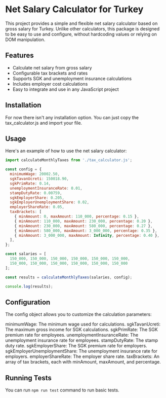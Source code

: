 # Net Salary Calculator for Turkey

This project provides a simple and flexible net salary calculator based on gross salary for Turkey. Unlike other calculators, this package is designed to be easy to use and configure, without hardcoding values or relying on DOM manipulation.

## Features

- Calculate net salary from gross salary
- Configurable tax brackets and rates
- Supports SGK and unemployment insurance calculations
- Includes employer cost calculations
- Easy to integrate and use in any JavaScript project

## Installation

For now there isn't any installation option. You can just copy the tax_calculator.js and import your file.

## Usage
Here's an example of how to use the net salary calculator:

```js
import calculateMonthlyTaxes from './tax_calculator.js';

const config = {
  minimumWage: 20002.50,
  sgkTavanUcreti: 150018.90,
  sgkPrimRate: 0.14,
  unemploymentInsuranceRate: 0.01,
  stampDutyRate: 0.00759,
  sgkEmployerShare: 0.205,
  sgkEmployerUnemploymentShare: 0.02,
  employerShareRate: 0.05,
  taxBrackets: [
    { minAmount: 0, maxAmount: 110_000, percentage: 0.15 },
    { minAmount: 110_000, maxAmount: 230_000, percentage: 0.20 },
    { minAmount: 230_000, maxAmount: 580_000, percentage: 0.27 },
    { minAmount: 580_000, maxAmount: 3_000_000, percentage: 0.35 },
    { minAmount: 3_000_000, maxAmount: Infinity, percentage: 0.40 },
  ],
};

const salaries = [
  150_000, 150_000, 150_000, 150_000, 150_000, 150_000,
  150_000, 150_000, 150_000, 150_000, 150_000, 150_000
];

const results = calculateMonthlyTaxes(salaries, config);

console.log(results);
```


## Configuration

The config object allows you to customize the calculation parameters:

minimumWage: The minimum wage used for calculations.
sgkTavanUcreti: The maximum gross income for SGK calculations.
sgkPrimRate: The SGK premium rate for employees.
unemploymentInsuranceRate: The unemployment insurance rate for employees.
stampDutyRate: The stamp duty rate.
sgkEmployerShare: The SGK premium rate for employers.
sgkEmployerUnemploymentShare: The unemployment insurance rate for employers.
employerShareRate: The employer share rate.
taxBrackets: An array of tax brackets, each with minAmount, maxAmount, and percentage.


## Running Tests

You can run `npm run test` command to run basic tests.